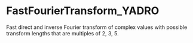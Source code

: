 # FastFourierTransform_YADRO
 Fast direct and inverse Fourier transform of complex values with possible transform lengths that are multiples of 2, 3, 5.
